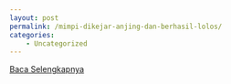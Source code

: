 ```yaml
---
layout: post
permalink: /mimpi-dikejar-anjing-dan-berhasil-lolos/
categories:
    - Uncategorized
---
```


[Baca Selengkapnya](/01)
